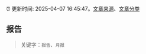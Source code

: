 :alarm_clock: 更新时间: 2025-04-07 16:45:47。[文章来源](/README.md)、[文章分类](/TAGS.md)

## 报告


> 关键字：`报告`、`月报`



